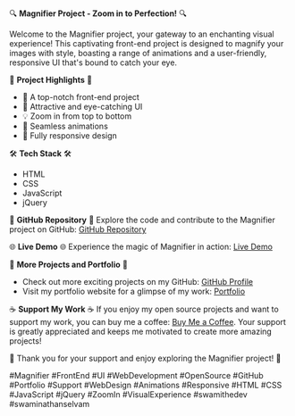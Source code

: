 🔍 **Magnifier Project - Zoom in to Perfection!** 🔍

Welcome to the Magnifier project, your gateway to an enchanting visual experience! This captivating front-end project is designed to magnify your images with style, boasting a range of animations and a user-friendly, responsive UI that's bound to catch your eye.

🌟 **Project Highlights** 🌟
- 🚀 A top-notch front-end project
- 🎨 Attractive and eye-catching UI
- 💡 Zoom in from top to bottom
- 🌈 Seamless animations
- 📱 Fully responsive design

🛠️ **Tech Stack** 🛠️
- HTML
- CSS
- JavaScript
- jQuery

📁 **GitHub Repository** 📁
Explore the code and contribute to the Magnifier project on GitHub: [GitHub Repository](https://github.com/SwamiTheDev/web-components/tree/main/magnifer)

🌐 **Live Demo** 🌐
Experience the magic of Magnifier in action: [Live Demo](https://magnifier-swamithedev.netlify.app/)

🚀 **More Projects and Portfolio** 🚀
- Check out more exciting projects on my GitHub: [GitHub Profile](https://github.com/swamithedev/)
- Visit my portfolio website for a glimpse of my work: [Portfolio](https://swamithedev.vercel.app)

☕ **Support My Work** ☕
If you enjoy my open source projects and want to support my work, you can buy me a coffee: [Buy Me a Coffee](https://www.buymeacoffee.com/swamithedev). Your support is greatly appreciated and keeps me motivated to create more amazing projects!

🙏 Thank you for your support and enjoy exploring the Magnifier project! 🙏

#Magnifier #FrontEnd #UI #WebDevelopment #OpenSource #GitHub #Portfolio #Support #WebDesign #Animations #Responsive #HTML #CSS #JavaScript #jQuery #ZoomIn #VisualExperience #swamithedev #swaminathanselvam


